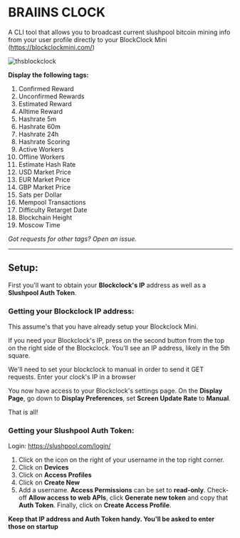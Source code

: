 # BRAIINS CLOCK

A CLI tool that allows you to broadcast current slushpool bitcoin mining info from your user profile directly to your BlockClock Mini (https://blockclockmini.com/)

![thsblockclock](https://user-images.githubusercontent.com/55212954/158614788-8b850940-fb42-4c6b-ae84-7055e81db1b9.jpg)

**Display the following tags:**

1. Confirmed Reward
2. Unconfirmed Rewards
3. Estimated Reward
4. Alltime Reward
5. Hashrate 5m
6. Hashrate 60m
7. Hashrate 24h
8. Hashrate Scoring
9. Active Workers
10. Offline Workers
11. Estimate Hash Rate
12. USD Market Price
13. EUR Market Price
14. GBP Market Price
15. Sats per Dollar
16. Mempool Transactions
17. Difficulty Retarget Date
18. Blockchain Height
19. Moscow Time

*Got requests for other tags? Open an issue.*

----------------------

## Setup:

First you'll want to obtain your **Blockclock's IP** address as well as a **Slushpool Auth Token**.

### Getting your Blockclock IP address:

This assume's that you have already setup your Blockclock Mini. 

If you need your Blockclock's IP, press on the second button from the top on the right side of the Blockclock. You'll see an IP address, likely in the 5th square.

We'll need to set your blockclock to manual in order to send it GET requests. Enter your clock's IP in a browser

You now have access to your Blockclock's settings page. On the **Display Page**, go down to **Display Preferences**, set **Screen Update Rate** to **Manual**.

That is all! 

### Getting your Slushpool Auth Token:

Login:
https://slushpool.com/login/

1. Click on the icon on the right of your username in the top right corner.
2. Click on **Devices**
3. Click on **Access Profiles**
4. Click on **Create New**
5. Add a username. **Access Permissions** can be set to **read-only**. 
   Check-off **Allow access to web APIs**, click **Generate new token** and copy that **Auth Token**. 
   Finally, click on **Create Access Profile**.

**Keep that IP address and Auth Token handy. You'll be asked to enter those on startup**
